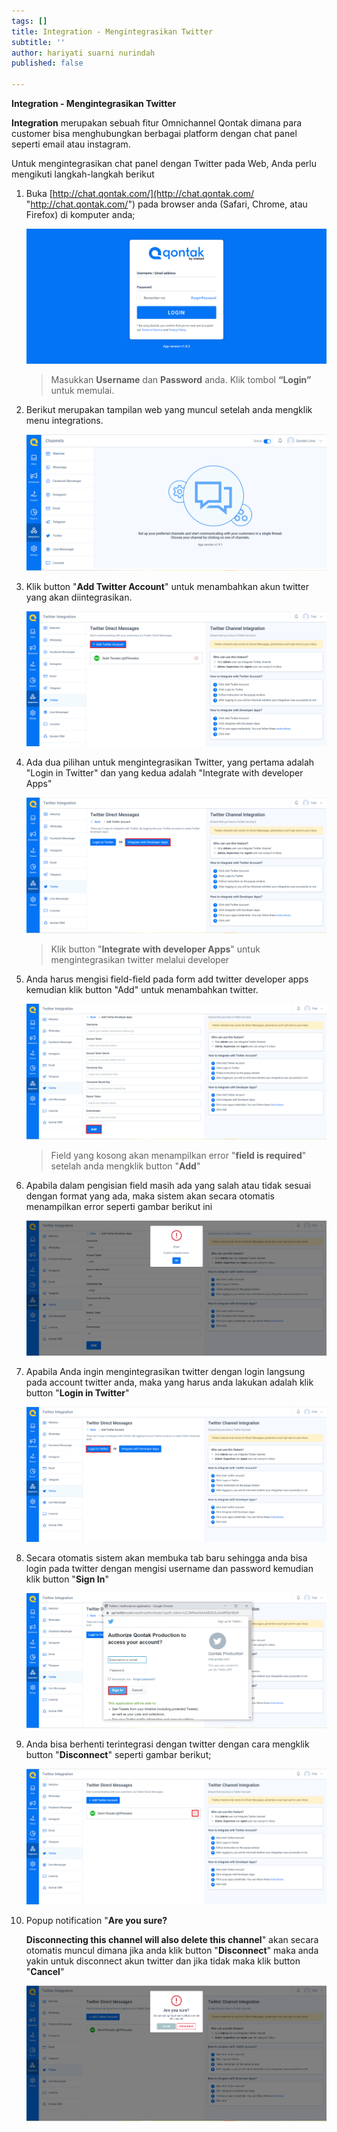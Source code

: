 ```yaml
---
tags: []
title: Integration - Mengintegrasikan Twitter
subtitle: ''
author: hariyati suarni nurindah
published: false

---
```

**Integration - Mengintegrasikan Twitter**

**Integration** merupakan sebuah fitur Omnichannel Qontak dimana para customer bisa menghubungkan berbagai platform dengan chat panel seperti email atau instagram.

Untuk mengintegrasikan chat panel dengan Twitter pada Web, Anda perlu mengikuti langkah-langkah berikut

 1. Buka [http://chat.qontak.com/](http://chat.qontak.com/ "http://chat.qontak.com/") pada browser anda (Safari, Chrome, atau Firefox) di komputer anda;

    ![](/uploads/login-qontak-c.png)

    > Masukkan **Username** dan **Password** anda. Klik tombol **“Login”** untuk memulai.
 2. Berikut merupakan tampilan web yang muncul setelah anda mengklik menu integrations.

    ![](/uploads/integrasi.PNG)
 3. Klik button "**Add Twitter Account**" untuk menambahkan akun twitter yang akan diintegrasikan.

    ![](/uploads/twitter.PNG)
 4. Ada dua pilihan untuk mengintegrasikan Twitter, yang pertama adalah "Login in Twitter" dan yang kedua adalah "Integrate with developer Apps"

    ![](/uploads/twitter2.PNG)

    > Klik button "**Integrate with developer Apps**" untuk mengintegrasikan twitter melalui developer
 5. Anda harus mengisi field-field pada form add twitter developer apps kemudian klik button "Add" untuk menambahkan twitter.

    ![](/uploads/twitter3.PNG)

    > Field yang kosong akan menampilkan error "**field is required**" setelah anda mengklik button "**Add**"
 6. Apabila dalam pengisian field masih ada yang salah atau tidak sesuai dengan format yang ada, maka sistem akan secara otomatis menampilkan error seperti gambar berikut ini

    ![](/uploads/twitter7.PNG)
 7. Apabila Anda ingin mengintegrasikan twitter dengan login langsung pada account twitter anda, maka yang harus anda lakukan adalah klik button "**Login in Twitter**"

    ![](/uploads/twitter5.PNG)
 8. Secara otomatis sistem akan membuka tab baru sehingga anda bisa login pada twitter dengan mengisi username dan password kemudian klik button "**Sign In**"

    ![](/uploads/twitter4.PNG)
 9. Anda bisa berhenti terintegrasi dengan twitter dengan cara mengklik button "**Disconnect**" seperti gambar berikut;

    ![](/uploads/twitter8.PNG)
10. Popup notification "**Are you sure?**

    **Disconnecting this channel will also delete this channel**" akan secara otomatis muncul dimana jika anda klik button "**Disconnect**" maka anda yakin untuk disconnect akun twitter dan jika tidak maka klik button "**Cancel**"

    ![](/uploads/twitter6-1.PNG)